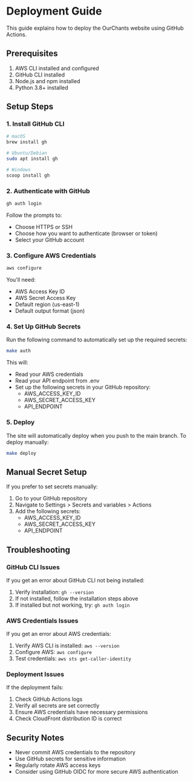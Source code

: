 # Deployment Guide

This guide explains how to deploy the OurChants website using GitHub Actions.

## Prerequisites

1. AWS CLI installed and configured
2. GitHub CLI installed
3. Node.js and npm installed
4. Python 3.8+ installed

## Setup Steps

### 1. Install GitHub CLI

```bash
# macOS
brew install gh

# Ubuntu/Debian
sudo apt install gh

# Windows
scoop install gh
```

### 2. Authenticate with GitHub

```bash
gh auth login
```

Follow the prompts to:
- Choose HTTPS or SSH
- Choose how you want to authenticate (browser or token)
- Select your GitHub account

### 3. Configure AWS Credentials

```bash
aws configure
```

You'll need:
- AWS Access Key ID
- AWS Secret Access Key
- Default region (us-east-1)
- Default output format (json)

### 4. Set Up GitHub Secrets

Run the following command to automatically set up the required secrets:

```bash
make auth
```

This will:
- Read your AWS credentials
- Read your API endpoint from .env
- Set up the following secrets in your GitHub repository:
  - AWS_ACCESS_KEY_ID
  - AWS_SECRET_ACCESS_KEY
  - API_ENDPOINT

### 5. Deploy

The site will automatically deploy when you push to the main branch. To deploy manually:

```bash
make deploy
```

## Manual Secret Setup

If you prefer to set secrets manually:

1. Go to your GitHub repository
2. Navigate to Settings > Secrets and variables > Actions
3. Add the following secrets:
   - AWS_ACCESS_KEY_ID
   - AWS_SECRET_ACCESS_KEY
   - API_ENDPOINT

## Troubleshooting

### GitHub CLI Issues

If you get an error about GitHub CLI not being installed:
1. Verify installation: `gh --version`
2. If not installed, follow the installation steps above
3. If installed but not working, try: `gh auth login`

### AWS Credentials Issues

If you get an error about AWS credentials:
1. Verify AWS CLI is installed: `aws --version`
2. Configure AWS: `aws configure`
3. Test credentials: `aws sts get-caller-identity`

### Deployment Issues

If the deployment fails:
1. Check GitHub Actions logs
2. Verify all secrets are set correctly
3. Ensure AWS credentials have necessary permissions
4. Check CloudFront distribution ID is correct

## Security Notes

- Never commit AWS credentials to the repository
- Use GitHub secrets for sensitive information
- Regularly rotate AWS access keys
- Consider using GitHub OIDC for more secure AWS authentication 